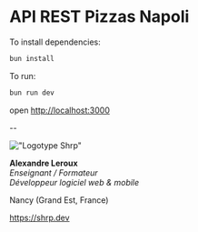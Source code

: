 # API REST Pizzas Napoli

To install dependencies:

```sh
bun install
```

To run:

```sh
bun run dev
```

open <http://localhost:3000>

--

!["Logotype Shrp"](https://sherpa.one/images/sherpa-logotype.png)

__Alexandre Leroux__  
_Enseignant / Formateur_  
_Développeur logiciel web & mobile_

Nancy (Grand Est, France)

<https://shrp.dev>
